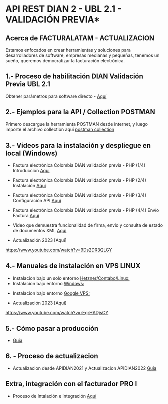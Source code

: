 # **API REST DIAN 2 - UBL 2.1 - VALIDACIÓN PREVIA***

## Acerca de FACTURALATAM - ACTUALIZACION

Estamos enfocados en crear herramientas y soluciones para desarrolladores de software, empresas medianas y pequeñas, tenemos un sueño, queremos democratizar la facturación electrónica.


## 1.- Proceso de habilitación DIAN Validación Previa UBL 2.1

Obtener parámetros para software directo - [Aquí](https://www.youtube.com/watch?v=csTmbd1Ere8)


## 2.- Ejemplos para la API / Collection POSTMAN

 Primero descargue la herramienta POSTMAN desde internet, y luego importe el archivo collection aquí [postman collection](https://gitlab.com/facturalatam/co-apidian2022/-/blob/master/ApiDianV2.1%20FacturaLatam.postman_collection.json "Clic") 


## 3.- Videos para la instalación y despliegue en local (Windows)
* Factura electrónica Colombia DIAN validación previa - PHP (1/4) Introducción [Aquí](https://www.youtube.com/watch?v=FwBaQfI2ghw)
* Factura electrónica Colombia DIAN validación previa - PHP (2/4) Instalación [Aquí](https://youtu.be/-DMnOKSaWr8)
* Factura electrónica Colombia DIAN validación previa - PHP (3/4) Configuración API [Aquí](https://youtu.be/CAyZ9suZLII)
* Factura electrónica Colombia DIAN validación previa - PHP (4/4) Envío Factura [Aquí](https://youtu.be/28l74DvL8_o)
* Video que demuestra funcionalidad de firma, envio y consulta de estado de documentos XML [Aqui](https://drive.google.com/open?id=15-saHPT-NsWZEWrNMciteSU9bBGh_Msf)

* Actualización 2023 [Aqui]

https://www.youtube.com/watch?v=9Ds2DR3QLGY


## 4.- Manuales de instalación en VPS LINUX

* Instalacion bajo un solo entorno [Hetzner/Contabo/Linux:](https://docs.google.com/document/d/1hz3W9dn7HJJD9NSfo6zc4jjidQoPtSJZmoljUbqIy94/edit "Clic")
* Instalacion bajo entorno [Windows:](https://drive.google.com/file/d/1gaGLi8xcm8wHlqT-qzAYD00_AZJRmpcW/view?usp=sharing "Clic")
<!-- * Instalacion bajo entorno [Linux:](https://drive.google.com/file/d/1xxca_QkLtS1xlh5Rd9QFcDEJKmoIrfgI/view?usp=sharing "Clic") -->
* Instalacion bajo entorno [Google VPS:](https://drive.google.com/file/d/1KcVyhhyFhnr-fzIX9gCUX9OT1CqfAyMB/view?usp=sharing "Clic")

* Actualización 2023 [Aqui]

https://www.youtube.com/watch?v=rEgrHADjsCY


## 5.- Cómo pasar a producción 

* [Guía](https://www.youtube.com/watch?v=gBtd4XqwWtg)

## 6. - Proceso de actualizacion

* Actualizacion desde APIDIAN2021 y Actualizacion APIDIAN2022 [Guía](https://gitlab.com/facturalatam/co-apidian2022/-/blob/master/Proceso%20de%20actualizacion%20APIDIAN.txt)


## Extra, integración con el facturador PRO I   
 
* Proceso de Intalación e integración [Aquí](https://youtu.be/D5aMkQy9UrM) 
